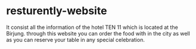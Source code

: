 # resturently-website
It consist all the information of the hotel TEN 11 which is located at the Birjung. through this website you can order the food with in the city as well as you can reserve your table in any special celebration. 
